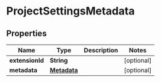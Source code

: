 

# ProjectSettingsMetadata


## Properties

Name | Type | Description | Notes
------------ | ------------- | ------------- | -------------
**extensionId** | **String** |  |  [optional]
**metadata** | [**Metadata**](Metadata.md) |  |  [optional]



